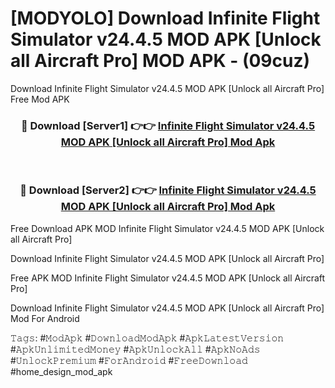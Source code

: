# [MODYOLO] Download Infinite Flight Simulator v24.4.5 MOD APK [Unlock all Aircraft Pro] MOD APK - (09cuz)
Download Infinite Flight Simulator v24.4.5 MOD APK [Unlock all Aircraft Pro] Free Mod APK

<div align="center">
<h3>🔴 Download [Server1] 👉👉 <a href="https://apk-comot.site?title=Infinite_Flight_Simulator_v24.4.5_MOD_APK_[Unlock_all_Aircraft_Pro]">Infinite Flight Simulator v24.4.5 MOD APK [Unlock all Aircraft Pro] Mod Apk</a></h3><br>

<h3>🔴 Download [Server2] 👉👉 <a href="https://apk-comot.site?title=Infinite_Flight_Simulator_v24.4.5_MOD_APK_[Unlock_all_Aircraft_Pro]">Infinite Flight Simulator v24.4.5 MOD APK [Unlock all Aircraft Pro] Mod Apk</a></h3>
</div>


Free Download APK MOD Infinite Flight Simulator v24.4.5 MOD APK [Unlock all Aircraft Pro]

Download Infinite Flight Simulator v24.4.5 MOD APK [Unlock all Aircraft Pro] 

Free APK MOD Infinite Flight Simulator v24.4.5 MOD APK [Unlock all Aircraft Pro] 

Download Infinite Flight Simulator v24.4.5 MOD APK [Unlock all Aircraft Pro] Mod For Android

𝚃𝚊𝚐𝚜: #𝙼𝚘𝚍𝙰𝚙𝚔 #𝙳𝚘𝚠𝚗𝚕𝚘𝚊𝚍𝙼𝚘𝚍𝙰𝚙𝚔 #𝙰𝚙𝚔𝙻𝚊𝚝𝚎𝚜𝚝𝚅𝚎𝚛𝚜𝚒𝚘𝚗 #𝙰𝚙𝚔𝚄𝚗𝚕𝚒𝚖𝚒𝚝𝚎𝚍𝙼𝚘𝚗𝚎𝚢 #𝙰𝚙𝚔𝚄𝚗𝚕𝚘𝚌𝚔𝙰𝚕𝚕 #𝙰𝚙𝚔𝙽𝚘𝙰𝚍𝚜 #𝚄𝚗𝚕𝚘𝚌𝚔𝙿𝚛𝚎𝚖𝚒𝚞𝚖 #𝙵𝚘𝚛𝙰𝚗𝚍𝚛𝚘𝚒𝚍 #𝙵𝚛𝚎𝚎𝙳𝚘𝚠𝚗𝚕𝚘𝚊𝚍 #home_design_mod_apk